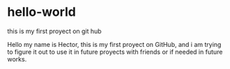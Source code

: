 # hello-world
this is my first proyect on git hub

Hello my name is Hector, this is my first proyect on GitHub, and i am trying to figure it out to use it in future proyects with friends or if needed in future works.

